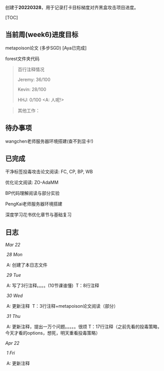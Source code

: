 创建于**20220328**，用于记录打卡目标梯度对齐黑盒攻击项目进度。

[TOC]

## 当前周(week6)进度目标

metapoison论文 (多步SGD) [Aya已完成]

forest文件夹代码

> 百行注释情况
>
> Jeremy: 36/100
>
> Kevin: 28/100
>
> HHJ: 0/100 <A: 人呢!>

> 其他工作：
>
> 



## 待办事项

wangchen老师服务器环境搭建(查不到显卡!)



## 已完成

干净标签投毒攻击论文阅读: FC, CP, BP, WB

优化论文阅读: ZO-AdaMM

BP代码理解阅读与部分实验

PengKai老师服务器环境搭建

深度学习花书优化章节与基础复习



## 日志

*Mar 22*

​	*28 Mon* 

​		A: 创建了本日志文件

​	*29 Tue*

​		A: 写了3行注释。。。。(10节课谁懂)
​		T：8行注释

​	*30 Wed*

​		A: 更新注释
​		T：3行注释+metapoison论文阅读（部分）

​	*31 Thu*

​		A: 更新注释，提出一万个问题。。。。。很烦
​		T：17行注释（之前先看的投毒策略，今天才看的options，想死，明天重看投毒策略）

*Apr 22*

​	*1 Fri*

​		A: 更新注释
